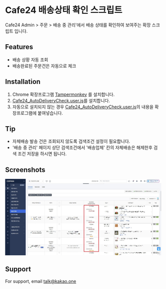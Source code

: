 
# Cafe24 배송상태 확인 스크립트
Cafe24 Admin > 주문 > 배송 중 관리'에서 배송 상태를 확인하여 보여주는 확장 스크립트 입니다.



## Features

- 배송 상황 자동 조회
- 배송완료된 주문건은 자동으로 체크


## Installation
  
1. Chrome 확장프로그램 [Tampermonkey](https://chrome.google.com/webstore/detail/tampermonkey/dhdgffkkebhmkfjojejmpbldmpobfkfo) 를 설치합니다.
2. [Cafe24_AutoDeliveryCheck.user.js](Cafe24_AutoDeliveryCheck.user.js)를 설치합니다.
3. 자동으로 설치되지 않는 경우 [Cafe24_AutoDeliveryCheck.user.js](Cafe24_AutoDeliveryCheck.user.js)의 내용을 확장프로그램에 붙여넣습니다.

## Tip

- 자체배송 발송 건은 조회되지 않도록 검색조건 설정이 필요합니다.
- '배송 중 관리' 페이지 상단 검색조건에서 '배송업체' 칸의 자체배송은 해제한후 검색 조건 저장을 하시면 됩니다.


## Screenshots

![Screenshot](src/pic.JPG)


## Support

For support, email talk@kakao.one

